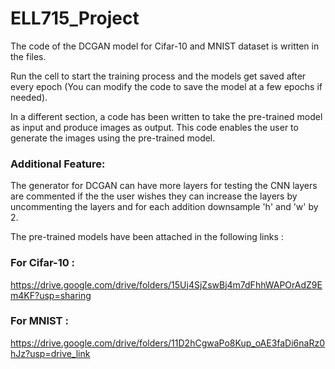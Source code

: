 # ELL715_Project
The code of the DCGAN model for Cifar-10 and MNIST dataset is written in the
files.

Run the cell to start the training process and the models get saved
after every epoch (You can modify the code to save the model at a few epochs
if needed).

In a different section, a code has been written to take the pre-trained model as input and produce images as output. This code enables the user to generate the images using the pre-trained model.

<h3>Additional Feature:</h3> 
The generator for DCGAN can have more layers for testing the CNN layers are commented if the 
the user wishes they can increase the layers by uncommenting the layers and for each addition downsample
'h' and 'w' by 2.

The pre-trained models have been attached in the following links :

<h3>For Cifar-10 :</h3>

https://drive.google.com/drive/folders/15Uj4SjZswBj4m7dFhhWAPOrAdZ9Em4KF?usp=sharing

<h3>For MNIST :</h3>

https://drive.google.com/drive/folders/11D2hCgwaPo8Kup_oAE3faDi6naRz0hJz?usp=drive_link
